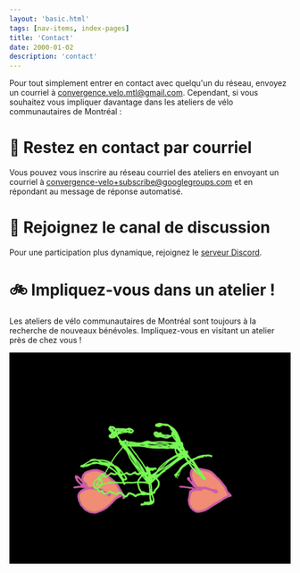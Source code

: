 ```yaml
---
layout: 'basic.html'
tags: [nav-items, index-pages]
title: 'Contact'
date: 2000-01-02
description: 'contact'
---
```


Pour tout simplement entrer en contact avec quelqu'un du réseau, envoyez un courriel à <a href="mailto:convergence.velo.mtl@gmail.com">convergence.velo.mtl@gmail.com</a>. Cependant, si vous souhaitez vous impliquer davantage dans les ateliers de vélo communautaires de Montréal :

# 📧 Restez en contact par courriel

Vous pouvez vous inscrire au réseau courriel des ateliers en envoyant un courriel à <a href="mailto:convergence-velo+subscribe@googlegroups.com">convergence-velo+subscribe@googlegroups.com</a> et en répondant au message de réponse automatisé.

# 💬 Rejoignez le canal de discussion

Pour une participation plus dynamique, rejoignez le [serveur Discord](https://discord.gg/Y999xAWAXq).

# 🚲 Impliquez-vous dans un atelier !

Les ateliers de vélo communautaires de Montréal sont toujours à la recherche de nouveaux bénévoles. Impliquez-vous en visitant un atelier près de chez vous !

<img src="/imgs/BIKE_ANIMATION.gif" alt="poster"></img>